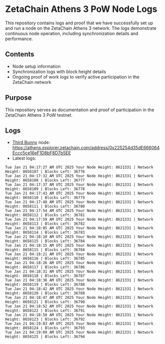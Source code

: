 # ZetaChain Athens 3 PoW Node Logs
This repository contains logs and proof that we have successfully set up and run a node on the ZetaChain Athens 3 network. The logs demonstrate continuous node operation, including synchronization details and performance.

## Contents
- Node setup information
- Synchronization logs with block height details
- Ongoing proof of work logs to verify active participation in the ZetaChain network

## Purpose
This repository serves as documentation and proof of participation in the ZetaChain Athens 3 PoW testnet.

## Logs

- [Third Bunny](https://thirdbunny.xyz/) node: https://athens.explorer.zetachain.com/address/0x225254d35dE666064Eccc5ce16eF1D8bF8D7b5EE
- Latest logs:
```
Tue Jan 21 04:17:27 AM UTC 2025 Your Node Height: 8621331 | Network Height: 8658107 | Blocks Left: 36776
Tue Jan 21 04:17:32 AM UTC 2025 Your Node Height: 8621331 | Network Height: 8658108 | Blocks Left: 36777
Tue Jan 21 04:17:37 AM UTC 2025 Your Node Height: 8621331 | Network Height: 8658109 | Blocks Left: 36778
Tue Jan 21 04:17:43 AM UTC 2025 Your Node Height: 8621331 | Network Height: 8658110 | Blocks Left: 36779
Tue Jan 21 04:17:48 AM UTC 2025 Your Node Height: 8621331 | Network Height: 8658111 | Blocks Left: 36780
Tue Jan 21 04:17:54 AM UTC 2025 Your Node Height: 8621331 | Network Height: 8658112 | Blocks Left: 36781
Tue Jan 21 04:17:59 AM UTC 2025 Your Node Height: 8621331 | Network Height: 8658113 | Blocks Left: 36782
Tue Jan 21 04:18:05 AM UTC 2025 Your Node Height: 8621331 | Network Height: 8658114 | Blocks Left: 36783
Tue Jan 21 04:18:10 AM UTC 2025 Your Node Height: 8621331 | Network Height: 8658115 | Blocks Left: 36784
Tue Jan 21 04:18:15 AM UTC 2025 Your Node Height: 8621331 | Network Height: 8658115 | Blocks Left: 36784
Tue Jan 21 04:18:21 AM UTC 2025 Your Node Height: 8621331 | Network Height: 8658116 | Blocks Left: 36785
Tue Jan 21 04:18:26 AM UTC 2025 Your Node Height: 8621331 | Network Height: 8658117 | Blocks Left: 36786
Tue Jan 21 04:18:31 AM UTC 2025 Your Node Height: 8621331 | Network Height: 8658118 | Blocks Left: 36787
Tue Jan 21 04:18:36 AM UTC 2025 Your Node Height: 8621331 | Network Height: 8658119 | Blocks Left: 36788
Tue Jan 21 04:18:42 AM UTC 2025 Your Node Height: 8621331 | Network Height: 8658120 | Blocks Left: 36789
Tue Jan 21 04:18:47 AM UTC 2025 Your Node Height: 8621331 | Network Height: 8658121 | Blocks Left: 36790
Tue Jan 21 04:18:52 AM UTC 2025 Your Node Height: 8621331 | Network Height: 8658122 | Blocks Left: 36791
Tue Jan 21 04:18:58 AM UTC 2025 Your Node Height: 8621331 | Network Height: 8658123 | Blocks Left: 36792
Tue Jan 21 04:19:03 AM UTC 2025 Your Node Height: 8621331 | Network Height: 8658124 | Blocks Left: 36793
Tue Jan 21 04:19:09 AM UTC 2025 Your Node Height: 8621331 | Network Height: 8658125 | Blocks Left: 36794
```
